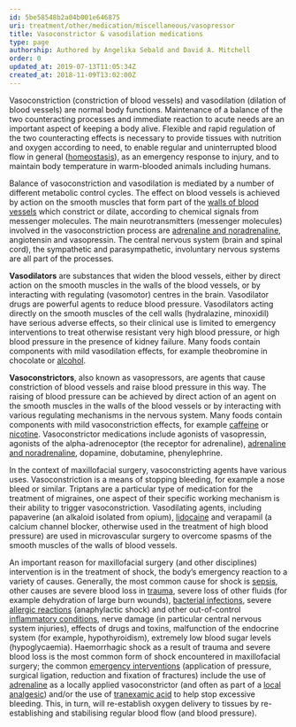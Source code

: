 ```yaml
---
id: 5be58548b2a04b001e646875
uri: treatment/other/medication/miscellaneous/vasopressor
title: Vasoconstrictor & vasodilation medications
type: page
authorship: Authored by Angelika Sebald and David A. Mitchell
order: 0
updated_at: 2019-07-13T11:05:34Z
created_at: 2018-11-09T13:02:00Z
---
```


<p>Vasoconstriction (constriction of blood vessels) and vasodilation
    (dilation of blood vessels) are normal body functions. Maintenance
    of a balance of the two counteracting processes and immediate
    reaction to acute needs are an important aspect of keeping
    a body alive. Flexible and rapid regulation of the two counteracting
    effects is necessary to provide tissues with nutrition and
    oxygen according to need, to enable regular and uninterrupted
    blood flow in general (<a href="/treatment/other/bleeding/more-info">homeostasis</a>),
    as an emergency response to injury, and to maintain body
    temperature in warm-blooded animals including humans.</p>
<p>Balance of vasoconstriction and vasodilation is mediated by a
    number of different metabolic control cycles. The effect
    on blood vessels is achieved by action on the smooth muscles
    that form part of the <a href="/treatment/other/bleeding/more-info">walls of blood vessels</a>    which constrict or dilate, according to chemical signals
    from messenger molecules. The main neurotransmitters (messenger
    molecules) involved in the vasoconstriction process are
    <a href="/treatment/other/medication/miscellaneous/adrenaline">adrenaline and noradrenaline</a>, angiotensin and vasopressin.
        The central nervous system (brain and spinal cord), the
        sympathetic and parasympathetic, involuntary nervous
        systems are all part of the processes.</p>
<p><strong>Vasodilators</strong> are substances that widen the blood
    vessels, either by direct action on the smooth muscles in
    the walls of the blood vessels, or by interacting with regulating
    (vasomotor) centres in the brain. Vasodilator drugs are powerful
    agents to reduce blood pressure. Vasodilators acting directly
    on the smooth muscles of the cell walls (hydralazine, minoxidil)
    have serious adverse effects, so their clinical use is limited
    to emergency interventions to treat otherwise resistant very
    high blood pressure, or high blood pressure in the presence
    of kidney failure. Many foods contain components with mild
    vasodilation effects, for example theobromine in chocolate
    or <a href="/diagnosis/drugs/alcohol">alcohol</a>.</p>
<p><strong>Vasoconstrictors</strong>, also known as vasopressors,
    are agents that cause constriction of blood vessels and raise
    blood pressure in this way. The raising of blood pressure
    can be achieved by direct action of an agent on the smooth
    muscles in the walls of the blood vessels or by interacting
    with various regulating mechanisms in the nervous system.
    Many foods contain components with mild vasoconstriction
    effects, for example <a href="/diagnosis/drugs/overview">caffeine</a>    or <a href="/diagnosis/drugs/tobacco">nicotine</a>.
    Vasoconstrictor medications include agonists of vasopressin,
    agonists of the alpha-adrenoceptor (the receptor for adrenaline),
    <a href="/treatment/other/medication/miscellaneous/adrenaline">adrenaline and noradrenaline</a>,
    dopamine, dobutamine, phenylephrine.</p>
<p>In the context of maxillofacial surgery, vasoconstricting agents
    have various uses. Vasoconstriction is a means of stopping
    bleeding, for example a nose bleed or similar. Triptans are
    a particular type of medication for the treatment of migraines,
    one aspect of their specific working mechanism is their ability
    to trigger vasoconstriction. Vasodilating agents, including
    papaverine (an alkaloid isolated from opium), <a href="/treatment/other/medication/pain/detailed">lidocaine</a>    and verapamil (a calcium channel blocker, otherwise used
    in the treatment of high blood pressure) are used in microvascular
    surgery to overcome spasms of the smooth muscles of the walls
    of blood vessels.</p>
<p>An important reason for maxillofacial surgery (and other disciplines)
    intervention is in the treatment of shock, the body’s emergency
    reaction to a variety of causes. Generally, the most common
    cause for shock is <a href="/diagnosis/a-z/infection/detailed">sepsis</a>,
    other causes are severe blood loss in <a href="/treatment/surgery/fracture/more-info">trauma</a>,
    severe loss of other fluids (for example dehydration of large
    burn wounds), <a href="/diagnosis/a-z/infection/more-info">bacterial infections</a>,
    severe <a href="/treatment/other/medication/inflammation/detailed">allergic reactions</a>    (anaphylactic shock) and other out-of-control <a href="/treatment/other/medication/inflammation/detailed">inflammatory conditions</a>,
    nerve damage (in particular central nervous system injuries),
    effects of drugs and toxins, malfunction of the endocrine
    system (for example, hypothyroidism), extremely low blood
    sugar levels (hypoglycaemia). Haemorrhagic shock as a result
    of trauma and severe blood loss is the most common form of
    shock encountered in maxillofacial surgery; the common
    <a href="/treatment/surgery/fracture/more-info">emergency interventions</a> (application of pressure, surgical
        ligation, reduction and fixation of fractures) include
        the use of <a href="/treatment/other/medication/miscellaneous/adrenaline">adrenaline</a>        as a locally applied vasoconstrictor (and often as part
        of a <a href="/treatment/other/medication/pain/detailed">local analgesic</a>)
        and/or the use of <a href="/treatment/other/medication/miscellaneous/tranexamic">tranexamic acid</a>        to help stop excessive bleeding. This, in turn, will
        re-establish oxygen delivery to tissues by re-establishing
        and stabilising regular blood flow (and blood pressure).</p>
